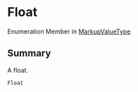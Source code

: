 # Float

Enumeration Member in [MarkupValueType](broken-reference)

## Summary

A float.

```csharp
Float
```
